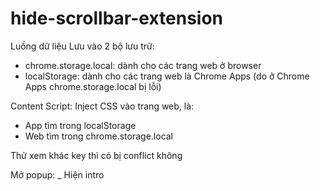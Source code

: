 # hide-scrollbar-extension
Luồng dữ liệu
Lưu vào 2 bộ lưu trữ:

-   chrome.storage.local: dành cho các trang web ở browser
-   localStorage: dành cho các trang web là Chrome Apps
    (do ở Chrome Apps chrome.storage.local bị lỗi)

Content Script:
Inject CSS vào trang web, là:

-   App tìm trong localStorage
-   Web tìm trong chrome.storage.local

Thử xem khác key thì có bị conflict không

Mở popup:
\_ Hiện intro
